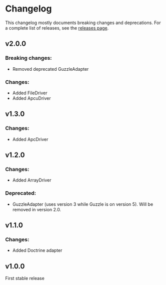 Changelog
=========

This changelog mostly documents breaking changes and deprecations.
For a complete list of releases, see the [releases page][0].

[0]: https://github.com/treehouselabs/cache/releases

## v2.0.0

### Breaking changes:

* Removed deprecated GuzzleAdapter

### Changes:

* Added FileDriver
* Added ApcuDriver


## v1.3.0

### Changes:

* Added ApcDriver


## v1.2.0

### Changes:

* Added ArrayDriver

### Deprecated:

* GuzzleAdapter (uses version 3 while Guzzle is on version 5). Will be removed
  in version 2.0.


## v1.1.0

### Changes:

* Added Doctrine adapter


## v1.0.0

First stable release
